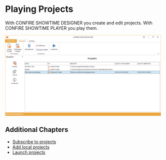 # Playing Projects

With CONFIRE SHOWTIME DESIGNER you create and edit projects. With CONFIRE SHOWTIME PLAYER you play them.

![Die Projekte-Ansicht im Player](../../images/player-projects.png)

## Additional Chapters

* [Subscribe to projects](subscribed-projects.md)
* [Add local projects](local-projects.md)
* [Launch projects](start-player.md)

 
